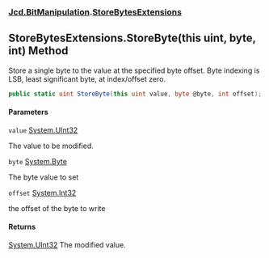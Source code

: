 ### [Jcd.BitManipulation](Jcd.BitManipulation.md 'Jcd.BitManipulation').[StoreBytesExtensions](Jcd.BitManipulation.StoreBytesExtensions.md 'Jcd.BitManipulation.StoreBytesExtensions')

## StoreBytesExtensions.StoreByte(this uint, byte, int) Method

Store a single byte to the value at the specified byte offset.
Byte indexing is LSB, least significant byte, at index/offset zero.

```csharp
public static uint StoreByte(this uint value, byte @byte, int offset);
```
#### Parameters

<a name='Jcd.BitManipulation.StoreBytesExtensions.StoreByte(thisuint,byte,int).value'></a>

`value` [System.UInt32](https://docs.microsoft.com/en-us/dotnet/api/System.UInt32 'System.UInt32')

The value to be modified.

<a name='Jcd.BitManipulation.StoreBytesExtensions.StoreByte(thisuint,byte,int).byte'></a>

`byte` [System.Byte](https://docs.microsoft.com/en-us/dotnet/api/System.Byte 'System.Byte')

The byte value to set

<a name='Jcd.BitManipulation.StoreBytesExtensions.StoreByte(thisuint,byte,int).offset'></a>

`offset` [System.Int32](https://docs.microsoft.com/en-us/dotnet/api/System.Int32 'System.Int32')

the offset of the byte to write

#### Returns

[System.UInt32](https://docs.microsoft.com/en-us/dotnet/api/System.UInt32 'System.UInt32')
The modified value.